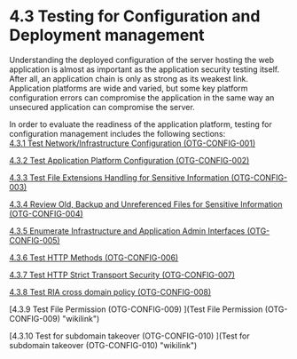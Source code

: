 # 4.3 Testing for Configuration and Deployment management

Understanding the deployed configuration of the server hosting the web application is almost as important as the application security testing itself. After all, an application chain is only as strong as its weakest link. Application platforms are wide and varied, but some key platform configuration errors can compromise the application in the same way an unsecured application can compromise the server.

In order to evaluate the readiness of the application platform, testing for configuration management includes the following sections:\
[4.3.1 Test Network/Infrastructure Configuration (OTG-CONFIG-001) ](Test_Network/Infrastructure_Configuration_(OTG-CONFIG-001) "wikilink")

[4.3.2 Test Application Platform Configuration (OTG-CONFIG-002) ](Test_Application_Platform_Configuration_(OTG-CONFIG-002) "wikilink")

[4.3.3 Test File Extensions Handling for Sensitive Information (OTG-CONFIG-003) ](Test_File_Extensions_Handling_for_Sensitive_Information_(OTG-CONFIG-003) "wikilink")

[4.3.4 Review Old, Backup and Unreferenced Files for Sensitive Information (OTG-CONFIG-004) ](Review_Old,_Backup_and_Unreferenced_Files_for_Sensitive_Information_(OTG-CONFIG-004) "wikilink")

[4.3.5 Enumerate Infrastructure and Application Admin Interfaces (OTG-CONFIG-005) ](Enumerate_Infrastructure_and_Application_Admin_Interfaces_(OTG-CONFIG-005) "wikilink")

[4.3.6 Test HTTP Methods (OTG-CONFIG-006) ](Test_HTTP_Methods_(OTG-CONFIG-006) "wikilink")

[4.3.7 Test HTTP Strict Transport Security (OTG-CONFIG-007) ](Test_HTTP_Strict_Transport_Security_(OTG-CONFIG-007) "wikilink")

[4.3.8 Test RIA cross domain policy (OTG-CONFIG-008) ](Test_RIA_cross_domain_policy_(OTG-CONFIG-008) "wikilink")

[4.3.9 Test File Permission (OTG-CONFIG-009) ](Test File Permission (OTG-CONFIG-009) "wikilink")

[4.3.10 Test for subdomain takeover (OTG-CONFIG-010) ](Test for subdomain takeover (OTG-CONFIG-010) "wikilink")
